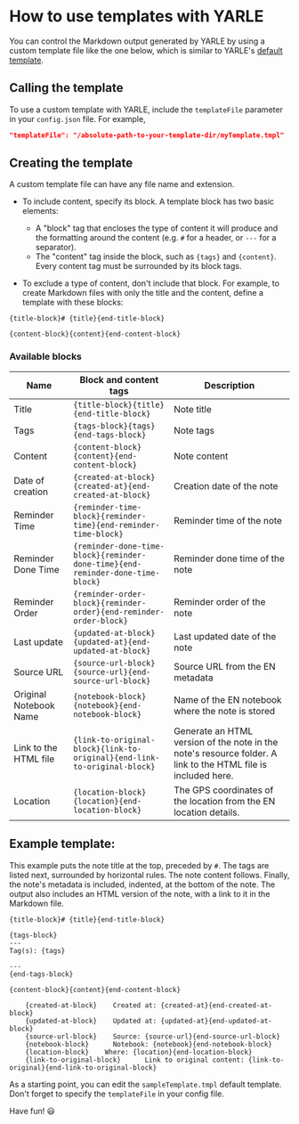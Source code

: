 # How to use templates with YARLE

You can control the Markdown output generated by YARLE by using a custom template file like the one below, which is similar to YARLE's [default template](./src/utils/templates/default-template.ts).

## Calling the template
To use a custom template with YARLE, include the `templateFile` parameter in your `config.json` file. For example, 

```json
"templateFile": "/absolute-path-to-your-template-dir/myTemplate.tmpl"
```

## Creating the template

A custom template file can have any file name and extension.

- To include content, specify its block. A template block has two basic elements:
    - A "block" tag that encloses the type of content it will produce and the formatting around the content (e.g. `#` for a header, or `---` for a separator).
    - The "content" tag inside the block, such as `{tags}` and `{content}`. Every content tag must be surrounded by its block tags.

- To exclude a type of content, don't include that block. For example, to create Markdown files with only the title and the content, define a template with these blocks:

```
{title-block}# {title}{end-title-block}

{content-block}{content}{end-content-block}
```

### Available blocks

| Name | Block and content tags | Description |
|-|-|-|
| Title | `{title-block}{title}{end-title-block}` | Note title |
| Tags | `{tags-block}{tags}{end-tags-block}` | Note tags |
| Content | `{content-block}{content}{end-content-block}` | Note content |
| Date of creation | `{created-at-block}{created-at}{end-created-at-block}` | Creation date of the note |
| Reminder Time | `{reminder-time-block}{reminder-time}{end-reminder-time-block}` | Reminder time of the note |
| Reminder Done Time | `{reminder-done-time-block}{reminder-done-time}{end-reminder-done-time-block}` | Reminder done time of the note |
| Reminder Order | `{reminder-order-block}{reminder-order}{end-reminder-order-block}` | Reminder order of the note |
| Last update | `{updated-at-block}{updated-at}{end-updated-at-block}` | Last updated date of the note |
| Source URL | `{source-url-block}{source-url}{end-source-url-block}` | Source URL from the EN metadata|
| Original Notebook Name | `{notebook-block}{notebook}{end-notebook-block}` | Name of the EN notebook where the note is stored |
| Link to the HTML file | `{link-to-original-block}{link-to-original}{end-link-to-original-block}` | Generate an HTML version of the note in the note's resource folder. A link to the HTML file is included here. |
| Location | `{location-block}{location}{end-location-block}` | The GPS coordinates of the location from the EN location details. |

## Example template:

This example puts the note title at the top, preceded by `#`. The tags are listed next, surrounded by horizontal rules. The note content follows. Finally, the note's metadata is included, indented, at the bottom of the note. The output also includes an HTML version of the note, with a link to it in the Markdown file.

```
{title-block}# {title}{end-title-block}

{tags-block}
---
Tag(s): {tags}

---
{end-tags-block}

{content-block}{content}{end-content-block}

    {created-at-block}    Created at: {created-at}{end-created-at-block}
    {updated-at-block}    Updated at: {updated-at}{end-updated-at-block}
    {source-url-block}    Source: {source-url}{end-source-url-block}
    {notebook-block}      Notebook: {notebook}{end-notebook-block}
    {location-block}    Where: {location}{end-location-block}    
    {link-to-original-block}      Link to original content: {link-to-original}{end-link-to-original-block}
```


As a starting point, you can edit the `sampleTemplate.tmpl` default template. Don't forget to specify the `templateFile` in your config file.

Have fun! 😃
